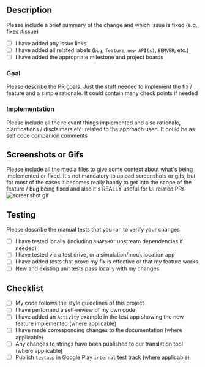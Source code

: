 <!-- ⚠️ TEMPLATE ⚠️ -->
<!-- Template for GitHub PR descriptions. Use it as a guide on how to describe your work. Feel free to remove any section when you're opening a PR if you think it does not apply for your committed changes. -->

## Description

Please include a brief summary of the change and which issue is fixed (e.g., fixes [#issue](link))

- [ ] I have added any issue links
- [ ] I have added all related labels (`bug`, `feature`, `new API(s)`, `SEMVER`, etc.)
- [ ] I have added the appropriate milestone and project boards

### Goal

Please describe the PR goals. Just the stuff needed to implement the fix / feature and a simple rationale. It could contain many check points if needed

### Implementation

Please include all the relevant things implemented and also rationale, clarifications / disclaimers etc. related to the approach used. It could be as self code companion comments

## Screenshots or Gifs

Please include all the media files to give some context about what's being implemented or fixed. It's not mandatory to upload screenshots or gifs, but for most of the cases it becomes really handy to get into the scope of the feature / bug being fixed and also it's REALLY useful for UI related PRs ![screenshot gif](link)

## Testing

Please describe the manual tests that you ran to verify your changes

- [ ] I have tested locally (including `SNAPSHOT` upstream dependencies if needed)
- [ ] I have tested via a test drive, or a simulation/mock location app
- [ ] I have added tests that prove my fix is effective or that my feature works
- [ ] New and existing unit tests pass locally with my changes

## Checklist

- [ ] My code follows the style guidelines of this project
- [ ] I have performed a self-review of my own code
- [ ] I have added an `Activity` example in the test app showing the new feature implemented (where applicable)
- [ ] I have made corresponding changes to the documentation (where applicable)
- [ ] Any changes to strings have been published to our translation tool (where applicable)
- [ ] Publish `testapp` in Google Play `internal` test track (where applicable)
